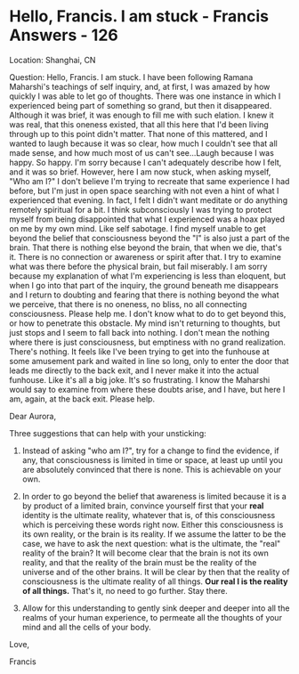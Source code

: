 # Hello, Francis. I am stuck - Francis Answers - 126

Location: Shanghai, CN&nbsp;

Question: Hello, Francis. I am stuck. I have been following Ramana Maharshi's teachings of self inquiry, and, at first, I was amazed by how quickly I was able to let go of thoughts. There was one instance in which I experienced being part of something so grand, but then it disappeared. Although it was brief, it was enough to fill me with such elation. I knew it was real, that this oneness existed, that all this here that I'd been living through up to this point didn't matter. That none of this mattered, and I wanted to laugh because it was so clear, how much I couldn't see that all made sense, and how much most of us can't see...Laugh because I was happy. So happy. I'm sorry because I can't adequately describe how I felt, and it was so brief. However, here I am now stuck, when asking myself, &quot;Who am I?&quot; I don't believe I'm trying to recreate that same experience I had before, but I'm just in open space searching with not even a hint of what I experienced that evening. In fact, I felt I didn't want meditate or do anything remotely spiritual for a bit. I think subconsciously I was trying to protect myself from being disappointed that what I experienced was a hoax played on me by my own mind. Like self sabotage. I find myself unable to get beyond the belief that consciousness beyond the &quot;I&quot; is also just a part of the brain. That there is nothing else beyond the brain, that when we die, that's it. There is no connection or awareness or spirit after that. I try to examine what was there before the physical brain, but fail miserably. I am sorry because my explanation of what I'm experiencing is less than eloquent, but when I go into that part of the inquiry, the ground beneath me disappears and I return to doubting and fearing that there is nothing beyond the what we perceive, that there is no oneness, no bliss, no all connecting consciousness. Please help me. I don't know what to do to get beyond this, or how to penetrate this obstacle. My mind isn't returning to thoughts, but just stops and I seem to fall back into nothing. I don't mean the nothing where there is just consciousness, but emptiness with no grand realization. There's nothing. It feels like I've been trying to get into the funhouse at some amusement park and waited in line so long, only to enter the door that leads me directly to the back exit, and I never make it into the actual funhouse. Like it's all a big joke. It's so frustrating. I know the Maharshi would say to examine from where these doubts arise, and I have, but here I am, again, at the back exit. Please help.

Dear Aurora,

Three suggestions that can help with your unsticking:

1. Instead of asking &quot;who am I?&quot;, try for a change to find the evidence, if any, that consciousness is limited in time or space, at least up until you are absolutely convinced that there is none. This is achievable on your own.

2. In order to go beyond the belief that awareness is limited because it is a by product of a limited brain, convince yourself first that your **real** identity is the ultimate reality, whatever that is, of this consciousness which is perceiving these words right now. Either this consciousness is its own reality, or the brain is its reality. If we assume the latter to be the case, we have to ask the next question: what is the ultimate, the &quot;real&quot; reality of the brain? It will become clear that the brain is not its own reality, and that the reality of the brain must be the reality of the universe and of the other brains. It will be clear by then that the reality of consciousness is the ultimate reality of all things. **Our real I is the reality of all things.** That's it, no need to go further. Stay there.

3. Allow for this understanding to gently sink deeper and deeper into all the realms of your human experience, to permeate all the thoughts of your mind and all the cells of your body.

Love,

Francis

  








